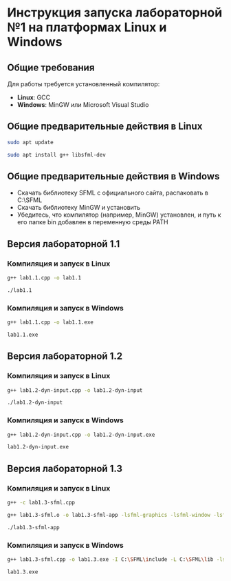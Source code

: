 # Инструкция запуска лабораторной №1 на платформах Linux и Windows

## Общие требования
Для работы требуется установленный компилятор:
- **Linux**: GCC
- **Windows**: MinGW или Microsoft Visual Studio

## Общие предварительные действия в Linux
```bash
sudo apt update

sudo apt install g++ libsfml-dev
```

## Общие предварительные действия в Windows
- Скачать библиотеку SFML с официального сайта, распаковать в C:\SFML
- Скачать библиотеку MinGW и установить
- Убедитесь, что компилятор (например, MinGW) установлен, и путь к его папке bin добавлен в переменную среды PATH

## Версия лабораторной 1.1

### Компиляция и запуск в Linux
```bash
g++ lab1.1.cpp -o lab1.1

./lab1.1
```

### Компиляция и запуск в Windows
```bash
g++ lab1.1.cpp -o lab1.1.exe

lab1.1.exe
```

## Версия лабораторной 1.2

### Компиляция и запуск в Linux
```bash
g++ lab1.2-dyn-input.cpp -o lab1.2-dyn-input

./lab1.2-dyn-input
```

### Компиляция и запуск в Windows
```bash
g++ lab1.2-dyn-input.cpp -o lab1.2-dyn-input.exe

lab1.2-dyn-input.exe
```

## Версия лабораторной 1.3

### Компиляция и запуск в Linux
```bash
g++ -c lab1.3-sfml.cpp

g++ lab1.3-sfml.o -o lab1.3-sfml-app -lsfml-graphics -lsfml-window -lsfml-system

./lab1.3-sfml-app
```

### Компиляция и запуск в Windows
```bash
g++ lab1.3-sfml.cpp -o lab1.3.exe -I C:\SFML\include -L C:\SFML\lib -lsfml-graphics -lsfml-window -lsfml-system

lab1.3.exe
```